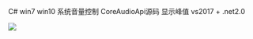 C# win7 win10 系统音量控制 CoreAudioApi源码 显示峰值
vs2017 + .net2.0

![](https://github.com/yuxianqiang/CoreAudioApi/blob/master/Interface.png?raw=true)
